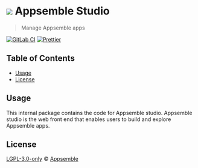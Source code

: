 # ![](https://gitlab.com/appsemble/appsemble/-/raw/0.29.3/config/assets/logo.svg) Appsemble Studio

> Manage Appsemble apps

[![GitLab CI](https://gitlab.com/appsemble/appsemble/badges/0.29.3/pipeline.svg)](https://gitlab.com/appsemble/appsemble/-/releases/0.29.3)
[![Prettier](https://img.shields.io/badge/code_style-prettier-ff69b4.svg)](https://prettier.io)

## Table of Contents

- [Usage](#usage)
- [License](#license)

## Usage

This internal package contains the code for Appsemble studio. Appsemble studio is the web front end
that enables users to build and explore Appsemble apps.

## License

[LGPL-3.0-only](https://gitlab.com/appsemble/appsemble/-/blob/0.29.3/LICENSE.md) ©
[Appsemble](https://appsemble.com)

